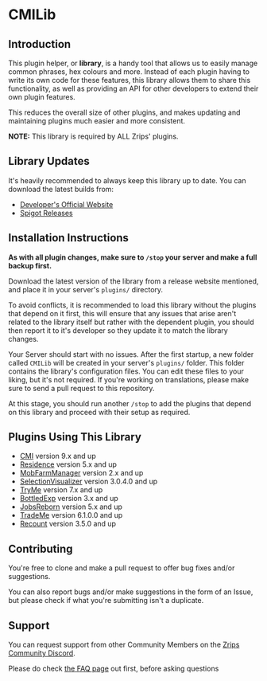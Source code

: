 # CMILib

## Introduction

This plugin helper, or **library**, is a handy tool that allows us to easily manage common phrases, hex colours and more. Instead of each plugin having to write its own code for these features, this library allows them to share this functionality, as well as providing an API for other developers to extend their own plugin features. 

This reduces the overall size of other plugins, and makes updating and maintaining plugins much easier and more consistent.

**NOTE:** This library is required by ALL Zrips' plugins.

## Library Updates

It's heavily recommended to always keep this library up to date. You can download the latest builds from:

- [Developer's Official Website](https://www.zrips.net/cmilib/)
- [Spigot Releases](https://www.spigotmc.org/resources/87610/)

## Installation Instructions

**As with all plugin changes, make sure to `/stop` your server and make a full backup first.**

Download the latest version of the library from a release website mentioned, and place it in your server's `plugins/` directory.

To avoid conflicts, it is recommended to load this library without the plugins that depend on it first, this will ensure that any issues that arise aren't related to the library itself but rather with the dependent plugin, you should then report it to it's developer so they update it to match the library changes.

Your Server should start with no issues. After the first startup, a new folder called `CMILib` will be created in your server's `plugins/` folder. This folder contains the library's configuration files. You can edit these files to your liking, but it's not required.
If you're working on translations, please make sure to send a pull request to this repository.

At this stage, you should run another `/stop` to add the plugins that depend on this library and proceed with their setup as required.

## Plugins Using This Library

- [CMI](https://www.spigotmc.org/resources/cmi-298-commands-insane-kits-portals-essentials-economy-mysql-sqlite-much-more.3742/) version 9.x and up
- [Residence](https://www.spigotmc.org/resources/residence-1-7-10-up-to-1-19.11480/) version 5.x and up
- [MobFarmManager](https://www.spigotmc.org/resources/mob-farm-manager-supports-1-7-10-up-to-1-19-hopper-support.15127/) version 2.x and up
- [SelectionVisualizer](https://www.spigotmc.org/resources/selection-visualizer.22631/) version 3.0.4.0 and up
- [TryMe](https://www.spigotmc.org/resources/tryme.3330/) version 7.x and up
- [BottledExp](https://www.spigotmc.org/resources/bottledexp.2815/) version 3.x and up
- [JobsReborn](https://www.spigotmc.org/resources/jobs-reborn.4216/) version 5.x and up
- [TradeMe](https://www.spigotmc.org/resources/trademe-with-api-to-create-custom-trades-1-7-10-1-19-x.7544/) version 6.1.0.0 and up
- [Recount](https://www.spigotmc.org/resources/recount.3962/) version 3.5.0 and up

## Contributing

You're free to clone and make a pull request to offer bug fixes and/or suggestions.

You can also report bugs and/or make suggestions in the form of an Issue, but please check if what you're submitting isn't a duplicate.

## Support

You can request support from other Community Members on the [Zrips Community Discord](https://discord.gg/dDMamN4).

Please do check [the FAQ page](https://www.zrips.net/cmilib/faq/) out first, before asking questions
